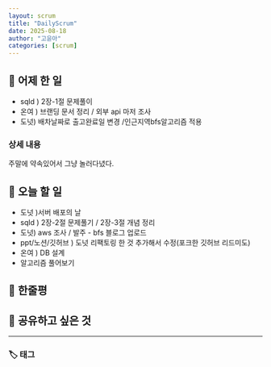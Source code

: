 ```yaml
---
layout: scrum
title: "DailyScrum"
date: 2025-08-18
author: "고윤아"
categories: [scrum]
---
```


## 📝 어제 한 일

- sqld ) 2장-1절 문제풀이
- 온여 ) 브랜딩 문서 정리 / 외부 api 마저 조사
- 도넛) 배차날짜로 출고완료일 변경 /인근지역bfs알고리즘 적용

### 상세 내용

주말에 약속있어서 그냥 놀러다녔다. 

## 🎯 오늘 할 일

- 도넛 )서버 배포의 날
- sqld ) 2장-2절 문제풀기 / 2장-3절 개념 정리 
- 도넛) aws 조사 / 발주 - bfs 블로그 업로드 
- ppt/노션/깃허브 ) 도넛 리팩토링 한 것 추가해서 수정(포크한 깃허브 리드미도)
- 온여 ) DB 설계 
- 알고리즘 풀어보기

## 💭 한줄평


## 🔗 공유하고 싶은 것


---

### 🏷️ 태그
